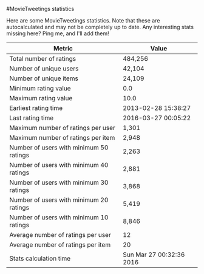 #MovieTweetings statistics

Here are some MovieTweetings statistics. Note that these are autocalculated and may not be completely up to date. Any interesting stats missing here? Ping me, and I'll add them!

Metric | Value
--- | ---
Total number of ratings                 | 484,256
Number of unique users                  | 42,104
Number of unique items                  | 24,109
Minimum rating value                    | 0.0
Maximum rating value                    | 10.0
Earliest rating time                    | 2013-02-28 15:38:27
Last rating time                        | 2016-03-27 00:05:22
Maximum number of ratings per user      | 1,301
Maximum number of ratings per item      | 2,948
Number of users with minimum 50 ratings | 2,263
Number of users with minimum 40 ratings | 2,881
Number of users with minimum 30 ratings | 3,868
Number of users with minimum 20 ratings | 5,419
Number of users with minimum 10 ratings | 8,846
Average number of ratings per user      | 12
Average number of ratings per item      | 20
Stats calculation time                  | Sun Mar 27 00:32:36 2016

